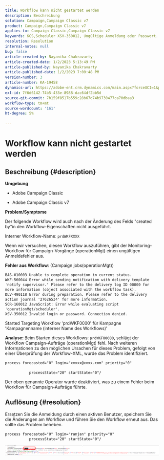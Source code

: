 ```yaml
---
title: Workflow kann nicht gestartet werden
description: Beschreibung
solution: Campaign,Campaign Classic v7
product: Campaign,Campaign Classic v7
applies-to: Campaign Classic,Campaign Classic v7
keywords: KCS,Scheduler XSV-350012, Ungültige Anmeldung oder Passwort. Verbindung verweigert.
resolution: Resolution
internal-notes: null
bug: false
article-created-by: Nayanika Chakravarty
article-created-date: 1/2/2023 5:13:49 PM
article-published-by: Nayanika Chakravarty
article-published-date: 1/2/2023 7:00:48 PM
version-number: 3
article-number: KA-19458
dynamics-url: https://adobe-ent.crm.dynamics.com/main.aspx?forceUCI=1&pagetype=entityrecord&etn=knowledgearticle&id=596d01cc-c08a-ed11-81ac-6045bd006c82
exl-id: 7f6d6142-74b5-433e-8988-dac64df2bb5d
source-git-commit: 7b159f8517b559c28b67d74b9730477ca70dbaa3
workflow-type: tm+mt
source-wordcount: '161'
ht-degree: 5%

---
```


# Workflow kann nicht gestartet werden

## Beschreibung {#description}


<b>Umgebung</b>

- Adobe Campaign Classic

- Adobe Campaign Classic v7

<b>Problem/Symptome</b>

Der folgende Workflow wird auch nach der Änderung des Felds &quot;created by&quot;in den Workflow-Eigenschaften nicht ausgeführt.

Interner Workflow-Name: ``prdWKFXXXX``

Wenn wir versuchen, diesen Workflow auszuführen, gibt der Monitoring-Workflow für Campaign-Vorgänge (operationMgt) einen ungültigen Anmeldefehler aus.

<b>Fehler aus Workflow</b>: (Campaign jobs(operationMgt))




```
BAS-010003 Unable to complete operation in current status.
WKF-560044 Error while sending notification with delivery template 'notify supervisor.' Please refer to the delivery log ID 00000 for more information (object associated with the workflow task).
DLV-490118 Error during preparation. Please refer to the delivery action journal '27626534' for more information.
SCR-160012 JavaScript: Error while evaluating script 'operationMgt/scheduler'.
XSV-350012 Invalid login or password. Connection denied.
```




Started Targeting Workflow &#39;prdWKF0000&#39; für Kampagne &#39;Kampagnenname (interner Name des Workflows)&#39;

<b>Analyse: </b>
Beim Starten dieses Workflows: `prdWKF00000`, schlägt der Workflow Campaign-Aufträge (operationMgt) fehl. Nach weiteren Informationen zu den möglichen Ursachen für dieses Problem, gefolgt von einer Überprüfung der Workflow-XML, wurde das Problem identifiziert.




```
process forecasted="0" login="xxxxx@xxxx.com" priority="0"

           processState="20" startState="0"/
```




Der oben genannte Operator wurde deaktiviert, was zu einem Fehler beim Workflow für Campaign-Aufträge führte.


## Auflösung {#resolution}


Ersetzen Sie die Anmeldung durch einen aktiven Benutzer, speichern Sie die Änderungen am Workflow und führen Sie den Workflow erneut aus. Das sollte das Problem beheben.




```
process forecasted="0" login="ranjan" priority="0"
           processState="20" startState="0"/
```






![](assets/852729f9-68d0-ec11-a7b5-0022480a8e40.png)
